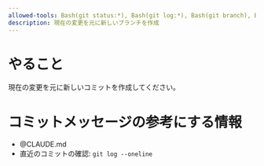 ```yaml
---
allowed-tools: Bash(git status:*), Bash(git log:*), Bash(git branch), Bash(git diff:*), Bash(git add:*), Read, Edit, Glob, Grep, LS
description: 現在の変更を元に新しいブランチを作成
---
```


# やること
現在の変更を元に新しいコミットを作成してください。

# コミットメッセージの参考にする情報
- @CLAUDE.md 
- 直近のコミットの確認: `git log --oneline` 
